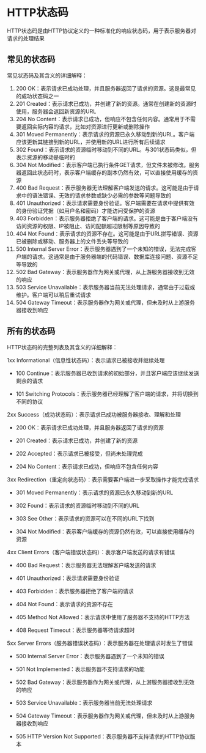 # HTTP状态码

HTTP状态码是由HTTP协议定义的一种标准化的响应状态码，用于表示服务器对请求的处理结果

## 常见的状态码

常见状态码及其含义的详细解释：

1. 200 OK：表示请求已成功处理，并且服务器返回了请求的资源。这是最常见的成功状态码之一
2. 201 Created：表示请求已成功，并创建了新的资源。通常在创建新的资源时使用，服务器会返回新资源的URL
3. 204 No Content：表示请求已成功，但响应不包含任何内容。通常用于不需要返回实际内容的请求，比如对资源进行更新或删除操作
4. 301 Moved Permanently：表示请求的资源已永久移动到新的URL。客户端应该更新其链接到新的URL，并使用新的URL进行所有后续请求
5. 302 Found：表示请求的资源临时移动到不同的URL。与301状态码类似，但表示资源的移动是临时的
6. 304 Not Modified：表示客户端已执行条件GET请求，但文件未被修改。服务器返回此状态码时，表示客户端缓存的副本仍然有效，可以直接使用缓存的资源
7. 400 Bad Request：表示服务器无法理解客户端发送的请求。这可能是由于请求中的语法错误、无效的请求参数或缺少必需的参数等问题导致的
8. 401 Unauthorized：表示请求需要身份验证。客户端需要在请求中提供有效的身份验证凭据（如用户名和密码）才能访问受保护的资源
9. 403 Forbidden：表示服务器拒绝了客户端的请求。这可能是由于客户端没有访问资源的权限、IP被阻止、访问配额超过限制等原因导致的
10. 404 Not Found：表示请求的资源不存在。这可能是由于URL拼写错误、资源已被删除或移动、服务器上的文件丢失等导致的
11. 500 Internal Server Error：表示服务器遇到了一个未知的错误，无法完成客户端的请求。这通常是由于服务器端的代码错误、数据库连接问题、资源不足等导致的
12. 502 Bad Gateway：表示服务器作为网关或代理，从上游服务器接收到无效的响应
13. 503 Service Unavailable：表示服务器当前无法处理请求，通常由于过载或维护。客户端可以稍后重试请求
14. 504 Gateway Timeout：表示服务器作为网关或代理，但未及时从上游服务器接收到响应

## 所有的状态码

HTTP状态码的完整列表及其含义的详细解释：

1xx Informational（信息性状态码）：表示请求已被接收并继续处理

- 100 Continue：表示服务器已收到请求的初始部分，并且客户端应该继续发送剩余的请求

- 101 Switching Protocols：表示服务器已经理解了客户端的请求，并将切换到不同的协议

2xx Success（成功状态码）：表示请求已成功被服务器接收、理解和处理

- 200 OK：表示请求已成功处理，并且服务器返回了请求的资源

- 201 Created：表示请求已成功，并创建了新的资源

- 202 Accepted：表示请求已被接受，但尚未处理完成

- 204 No Content：表示请求已成功，但响应不包含任何内容

3xx Redirection（重定向状态码）：表示需要客户端进一步采取操作才能完成请求

- 301 Moved Permanently：表示请求的资源已永久移动到新的URL

- 302 Found：表示请求的资源临时移动到不同的URL

- 303 See Other：表示请求的资源可以在不同的URL下找到

- 304 Not Modified：表示客户端缓存的资源仍然有效，可以直接使用缓存的资源

4xx Client Errors（客户端错误状态码）：表示客户端发送的请求有错误

- 400 Bad Request：表示服务器无法理解客户端发送的请求

- 401 Unauthorized：表示请求需要身份验证

- 403 Forbidden：表示服务器拒绝了客户端的请求

- 404 Not Found：表示请求的资源不存在

- 405 Method Not Allowed：表示请求中使用了服务器不支持的HTTP方法

- 408 Request Timeout：表示服务器等待请求超时

5xx Server Errors（服务器错误状态码）：表示服务器在处理请求时发生了错误

- 500 Internal Server Error：表示服务器遇到了一个未知的错误

- 501 Not Implemented：表示服务器不支持请求的功能

- 502 Bad Gateway：表示服务器作为网关或代理，从上游服务器接收到无效的响应

- 503 Service Unavailable：表示服务器当前无法处理请求

- 504 Gateway Timeout：表示服务器作为网关或代理，但未及时从上游服务器接收到响应

- 505 HTTP Version Not Supported：表示服务器不支持请求的HTTP协议版本
